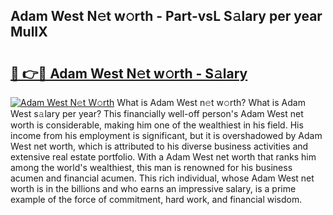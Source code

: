 ## Adam West N𝚎t w𝚘rth - Part-vsL S𝚊lary per year MulIX

# <h2><a href="http://gc4e59.nevu.top/?p=Adam+West">🔗 👉🔴 Adam West N𝚎t w𝚘rth - S𝚊lary</a></h2>

[![Adam West N𝚎t W𝚘rth](https://i.imgur.com/Oavwk0R.jpeg)](http://gc4e59.nevu.top/?p=Adam+West)
What is Adam West n𝚎t w𝚘rth? What is Adam West s𝚊lary per year?
This financially well-off person's Adam West net worth is considerable, making him one of the wealthiest in his field. His income from his employment is significant, but it is overshadowed by Adam West net worth, which is attributed to his diverse business activities and extensive real estate portfolio. With a Adam West net worth that ranks him among the world's wealthiest, this man is renowned for his business acumen and financial acumen. This rich individual, whose Adam West net worth is in the billions and who earns an impressive salary, is a prime example of the force of commitment, hard work, and financial wisdom.
